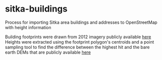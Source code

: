 # sitka-buildings
Process for importing Sitka area buildings and addresses to OpenStreetMap with height information

Building footprints were drawn from 2012 imagery publicly available [here](http://dggs.alaska.gov/file_transfer/CityOfSitka_data/Imagery%20Sid/)
Heights were extracted using the footprint polygon's centroids and a point sampling tool to find the difference between the highest hit and the bare earth DEMs that are publicly available [here](http://dggs.alaska.gov/file_transfer/CityOfSitka_data/LiDAR%20Originals/)
